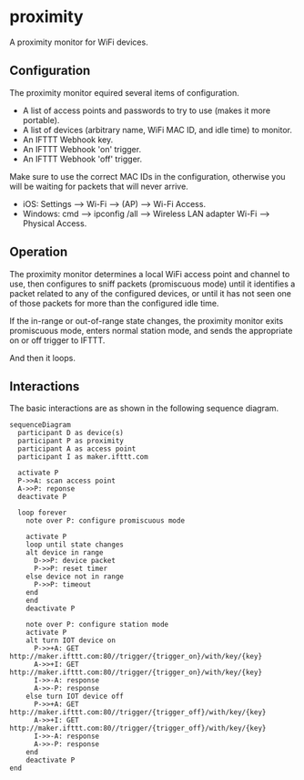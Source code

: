 # proximity
A proximity monitor for WiFi devices.

## Configuration

The proximity monitor equired several items of configuration.
- A list of access points and passwords to try to use (makes it more portable).
- A list of devices (arbitrary name, WiFi MAC ID, and idle time) to monitor.
- An IFTTT Webhook key.
- An IFTTT Webhook 'on' trigger.
- An IFTTT Webhook 'off' trigger.

Make sure to use the correct MAC IDs in the configuration, otherwise you will
be waiting for packets that will never arrive.

- iOS: Settings --> Wi-Fi --> (AP) --> Wi-Fi Access.
- Windows: cmd --> ipconfig /all --> Wireless LAN adapter Wi-Fi --> Physical Access.

## Operation

The proximity monitor determines a local WiFi access point and channel to use,
then configures to sniff packets (promiscuous mode) until it identifies a packet
related to any of the configured devices, or until it has not seen one of those
packets for more than the configured idle time.

If the in-range or out-of-range state changes, the proximity monitor exits
promiscuous mode, enters normal station mode, and sends the appropriate on or
off trigger to IFTTT.

And then it loops.

## Interactions

The basic interactions are as shown in the following sequence diagram.
```mermaid
sequenceDiagram
  participant D as device(s)
  participant P as proximity
  participant A as access point
  participant I as maker.ifttt.com

  activate P
  P->>A: scan access point
  A->>P: reponse
  deactivate P

  loop forever
    note over P: configure promiscuous mode

    activate P
    loop until state changes
    alt device in range
      D->>P: device packet
      P->>P: reset timer
    else device not in range
      P->>P: timeout
    end
    end
    deactivate P

    note over P: configure station mode
    activate P
    alt turn IOT device on
      P->>+A: GET http://maker.ifttt.com:80//trigger/{trigger_on}/with/key/{key}
      A->>+I: GET http://maker.ifttt.com:80//trigger/{trigger_on}/with/key/{key}
      I->>-A: response
      A->>-P: response
    else turn IOT device off
      P->>+A: GET http://maker.ifttt.com:80//trigger/{trigger_off}/with/key/{key}
      A->>+I: GET http://maker.ifttt.com:80//trigger/{trigger_off}/with/key/{key}
      I->>-A: response
      A->>-P: response
    end
    deactivate P
end
```
